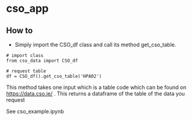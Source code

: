 # cso_app

## How to
* Simply import the CSO_df class and call its method get_cso_table. 
~~~
# import class
from cso_data import CSO_df

# request table
df = CSO_df().get_cso_table('HPA02')
~~~
This method takes one input which is a table code which can be found on https://data.cso.ie/ . 
This returns a dataframe of the table of the data you request

See cso_example.ipynb

